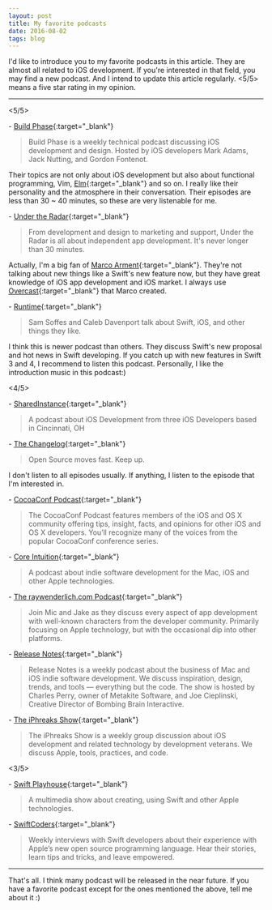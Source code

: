 ```yaml
---
layout: post
title: My favorite podcasts
date: 2016-08-02
tags: blog
---
```


I'd like to introduce you to my favorite podcasts in this article. They are almost all related to iOS development. If you're interested in that field, you may find a new podcast. And I intend to update this article regularly. <5/5> means a five star rating in my opinion.

---

<5/5>

\- [Build Phase](http://buildphase.fm/){:target="_blank"}

> Build Phase is a weekly technical podcast discussing iOS development and design. Hosted by iOS developers Mark Adams, Jack Nutting, and Gordon Fontenot.

Their topics are not only about iOS development but also about functional programming, Vim, [Elm](http://elm-lang.org/){:target="_blank"} and so on. I really like their personality and the atmosphere in their conversation. Their episodes are less than 30 ~ 40 minutes, so these are very listenable for me.

\- [Under the Radar](https://www.relay.fm/radar){:target="_blank"}

> From development and design to marketing and support, Under the Radar is all about independent app development. It's never longer than 30 minutes.

Actually, I'm a big fan of [Marco Arment](https://marco.org/){:target="_blank"}. They're not talking about new things like a Swift's new feature now, but they have great knowledge of iOS app development and iOS market. I always use [Overcast](https://overcast.fm/){:target="_blank"} that Marco created.

\- [Runtime](http://spec.fm/podcasts/runtime){:target="_blank"}

> Sam Soffes and Caleb Davenport talk about Swift, iOS, and other things they like.

I think this is newer podcast than others. They discuss Swift's new proposal and hot news in Swift developing. If you catch up with new features in Swift 3 and 4, I recommend to listen this podcast. Personally, I like the introduction music in this podcast:)

<4/5>

\- [SharedInstance](http://sharedinstance.com/){:target="_blank"}

> A podcast about iOS Development from three iOS Developers based in Cincinnati, OH

\- [The Changelog](https://changelog.com/){:target="_blank"}

> Open Source moves fast. Keep up.

I don't listen to all episodes usually. If anything, I listen to the episode that I'm interested in.

\- [CocoaConf Podcast](http://cocoaconf.com/podcast){:target="_blank"}

> The CocoaConf Podcast features members of the iOS and OS X community offering tips, insight, facts, and opinions for other iOS and OS X developers. You’ll recognize many of the voices from the popular CocoaConf conference series.

\- [Core Intuition](http://www.coreint.org/){:target="_blank"}

> A podcast about indie software development for the Mac, iOS and other Apple technologies.

\- [The raywenderlich.com Podcast](https://www.raywenderlich.com/rwpodcast){:target="_blank"}

> Join Mic and Jake as they discuss every aspect of app development with well-known characters from the developer community. Primarily focusing on Apple technology, but with the occasional dip into other platforms.

\- [Release Notes](https://releasenotes.tv/aboutthepodcast/){:target="_blank"}

> Release Notes is a weekly podcast about the business of Mac and iOS indie software development. We discuss inspiration, design, trends, and tools — everything but the code. The show is hosted by Charles Perry, owner of Metakite Software, and Joe Cieplinski, Creative Director of Bombing Brain Interactive.

\- [The iPhreaks Show](https://devchat.tv/iphreaks){:target="_blank"}

> The iPhreaks Show is a weekly group discussion about iOS development and related technology by development veterans. We discuss Apple, tools, practices, and code.

<3/5>

\- [Swift Playhouse](http://swiftplayhouse.libsyn.com/){:target="_blank"}

> A multimedia show about creating, using Swift and other Apple technologies.

\- [SwiftCoders](http://swiftcoders.podbean.com/){:target="_blank"}

> Weekly interviews with Swift developers about their experience with Apple’s new open source programming language. Hear their stories, learn tips and tricks, and leave empowered.

---

That's all. I think many podcast will be released in the near future. If you have a favorite podcast except for the ones mentioned the above, tell me about it :)
